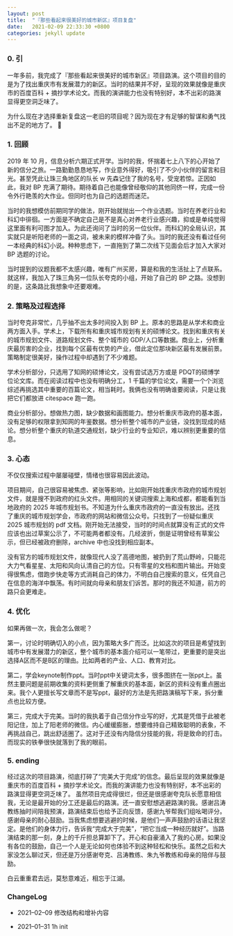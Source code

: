 ```yaml
---
layout: post
title:  "『那些看起来很美好的城市新区』项目复盘"
date:   2021-02-09 22:33:30 +0800
categories: jekyll update
---
```

### 0. 引
一年多前，我完成了『那些看起来很美好的城市新区』项目路演。这个项目的目的是为了找出重庆市有发展潜力的新区。当时的结果并不好，呈现的效果就像是重庆市的百度百科 + 摘抄学术论文。而我的演讲能力也没有特别好，本不出彩的路演显得更空洞乏味了。

为什么现在才选择重新复盘这一老旧的项目呢？因为现在才有足够的智谋和勇气找出不足的地方了。

### 1. 回顾

2019 年 10 月，信息分析六期正式开学。当时的我，怀揣着七上八下的心开始了新的信分之旅。一路勤勤恳恳地写，作业意外得好，吸引了不少小伙伴的留言和目光。甚至凭此让珠三角地区的队长 w 先森记住了我的名号，受宠若惊。正因如此，我对 BP 充满了期待。期待着自己也能像曾经敬仰的其他同侪一样，完成一份令外行艳羡的大作业。但同时也为自己的选题而迷茫。

当时的我想模仿前期同学的做法，刚开始就抛出一个作业选题。当时在养老行业和科幻中徘徊。一方面是不确定自己是不是真心对养老行业感兴趣，抑或是单纯觉得这里面有利可图才加入。为此还询问了当时的另一位伙伴。而科幻的全局认识，其实就只是听阳老师的一面之词，被未来的模样冲昏了头。当时的我还没有看过任何一本经典的科幻小说。种种思虑下，一直拖到了第二次线下见面会后才加入大家对 BP 选题的讨论。

当时提到的议题我都不太感兴趣，唯有广州买房，算是和我的生活扯上了点联系。就这样，我加入了珠三角另一位队长夸克的小组，开始了自己的 BP 之路。没想到的是，这条路比我想象中还要艰难。

### 2. 策略及过程选择
当时夸克非常忙，几乎抽不出太多时间投入到 BP 上。原本的思路是从学术和商业两方面入手。学术上，下载所有和重庆城市规划有关的硕博论文。找到和重庆有关的城市规划文件、道路规划文件、整个城市的 GDP/人口等数据。商业上，分析重庆最厉害的企业，找到每个区最有优势的产业，借此定位那块新区最有发展前景。策略制定很美好，操作过程中却遇到了不少难题。

学术分析部分，只选用了知网的硕博论文，没有尝试选万方或是 PDQT的硕博学位论文库。而在阅读过程中也没有明确分工，1 千篇的学位论文，需要一个个浏览综述再挑选其中重要的百篇论文，相当耗时。我俩也没有明确谁要阅读，只是让我把它们都放进 citespace 跑一跑。

商业分析部分。想做热力图，缺少数据和画图能力。想分析重庆市政府的基本面，没有足够的权限拿到知网的年鉴数据。想分析整个城市的产业链，没找到现成的结论。想分析整个重庆的轨道交通规划，缺少行业的专业知识，难以辨别更重要的信息。

### 3. 心态

不仅仅搜索过程中屡屡碰壁，情绪也很容易因此波动。

项目期间，自己很容易被焦虑、紧张等影响，比如刚开始找重庆市政府的城市规划文件，就是搜不到政府的红头文件。用相同的关键词搜索上海和成都，都能看到当地政府的 2025 年城市规划书。不知道为什么重庆市政府的一直没有放出。还找了重庆的城市规划学会，市政府的网站和微信公众号。只找到了一份疑似重庆 2025 城市规划的 pdf 文档。刚开始无法接受，当时的时间点就算没有正式的文件应该也出过草案公示了，不可能两者都没有。几经波折，倒是证明曾经有草案公示，但已经被政府删除，archive 中也没找到相应副本。

没有官方的城市规划文件，就像现代人没了高德地图，被扔到了荒山野岭，只能花大力气看星星、太阳和风向认清自己的方位。只有零星的文档和图片输出。开始变得很焦虑，借跑步快走等方式消耗自己的体力，不明白自己搜索的意义，任凭自己在信息的海洋中飘荡。有时间就向母亲和朋友们诉苦。那时的我还不知道，前方的路只会更难走。

### 4. 优化
如果再做一次，我会怎么做呢？

第一，讨论时明确切入的小点，因为策略大多广而泛。比如这次的项目是希望找到城市中有发展潜力的新区，整个城市的基本面介绍可以一笔带过，更重要的是突出选择A区而不是B区的理由。比如两者的产业、人口、教育对比。

第二，学会keynote制作ppt。当时ppt中关键词太多，很多图挤在一张ppt上。虽然主要问题是前期收集的资料更侧重了解重庆的基本面，新区的资料没有重点圈出来。我个人更擅长写文章而不是写ppt，最好的方法是先把路演稿写下来，拆分重点也比较方便。

第三，完成大于完美。当时的我执着于自己信分作业写的好，尤其是凭借于此被老阳记住，加上了阳老师的微信。内心缓缓膨胀，想要维持自己精致聪明的表象，不再挑战自己，跳出舒适圈了。这对于还没有内隐信分技能的我，将是致命的打击。而现实的铁拳很快就落到了我的眼前。

### 5. ending
经过这次的项目路演，彻底打碎了“完美大于完成”的信念。最后呈现的效果就像是重庆市的百度百科 + 摘抄学术论文。而我的演讲能力也没有特别好，本不出彩的路演显得更空洞乏味了。
虽然项目完成得很烂，但还是很感谢夸克队长愿意相信我，无论是最开始的分工还是最后的路演。还一直安慰想逃避路演的我。感谢吕涛教练抽时间陪我预演，路演结束后也给予正向反馈，感谢九爷帮我们组吆喝评分。感谢母亲的耐心鼓励。当我焦虑想要逃避的时候，是他们一声声鼓励的话语让我坚定。是他们的身体力行，告诉我“完成大于完美”，“把它当成一种经历就好”。当路演结束的那一刻，身上的千斤担总算卸下了。开心和自豪涌入了我的心房。如果没有各位的鼓励，自己一个人是无论如何也体验不到这种轻松和快乐。虽然之后和大家没怎么聊过天，但还是万分感谢夸克、吕涛教练、朱九爷教练和母亲的陪伴与鼓励。

白云重重君去远，莫愁意难近，相忘于江湖。

### ChangeLog

- 2021–02–09 修改结构和增补内容

- 2021–01–31 1h init